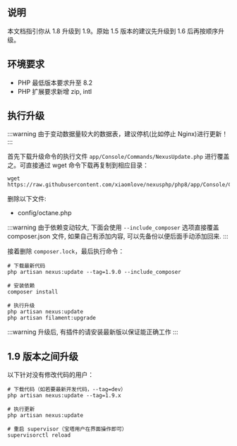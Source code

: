 <ArticleTopAd></ArticleTopAd>

## 说明
本文档指引你从 1.8 升级到 1.9。原始 1.5 版本的建议先升级到 1.6 后再按顺序升级。

## 环境要求
- PHP 最低版本要求升至 8.2
- PHP 扩展要求新增 zip, intl

## 执行升级

:::warning
由于变动数据量较大的数据表，建议停机(比如停止 Nginx)进行更新！
:::

首先下载升级命令的执行文件 `app/Console/Commands/NexusUpdate.php` 进行覆盖之。可直接通过 wget 命令下载再复制到相应目录：
```
wget https://raw.githubusercontent.com/xiaomlove/nexusphp/php8/app/Console/Commands/NexusUpdate.php
```

删除以下文件:
- config/octane.php

:::warning
由于依赖变动较大, 下面会使用 `--include_composer` 选项直接覆盖 composer.json 文件, 如果自己有添加内容, 可以先备份以便后面手动添加回来.
:::

接着删除 `composer.lock`，最后执行命令：

```
# 下载最新代码
php artisan nexus:update --tag=1.9.0 --include_composer

# 安装依赖
composer install

# 执行升级
php artisan nexus:update
php artisan filament:upgrade

```
:::warning
升级后, 有插件的请安装最新版以保证能正确工作
:::

## 1.9 版本之间升级

以下针对没有修改代码的用户：

```
# 下载代码（如若要最新开发代码，--tag=dev）
php artisan nexus:update --tag=1.9.x

# 执行更新
php artisan nexus:update

# 重启 supervisor（宝塔用户在界面操作即可）
supervisorctl reload
```